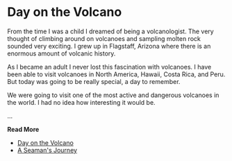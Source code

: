 # Day on the Volcano


From the time I was a child I dreamed of being a volcanologist. The very thought of climbing around on volcanoes and sampling molten rock sounded very exciting. I grew up in Flagstaff, Arizona where there is an enormous amount of volcanic history.

As I became an adult I never lost this fascination with volcanoes.  I have been able to visit volcanoes in North America, Hawaii,  Costa Rica, and Peru.  But today was going to be really special, a day to remember.

We were going to visit one of the most active and dangerous volcanoes in the world.  I had no idea how interesting it would be.  


...

**Read More**

* [Day on the Volcano](https://seamansguide.com/book/journey/Volcano.md)
* [A Seaman's Journey](https://seamansguide.com/book/journey)

